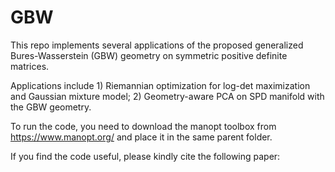 # GBW
This repo implements several applications of the proposed generalized Bures-Wasserstein (GBW) geometry on symmetric positive definite matrices.

Applications include 1) Riemannian optimization for log-det maximization and Gaussian mixture model; 2) Geometry-aware PCA on SPD manifold with the GBW geometry.

To run the code, you need to download the manopt toolbox from https://www.manopt.org/ and place it in the same parent folder.

If you find the code useful, please kindly cite the following paper:


